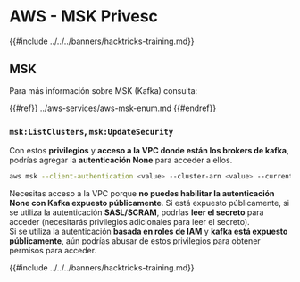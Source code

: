 # AWS - MSK Privesc

{{#include ../../../banners/hacktricks-training.md}}

## MSK

Para más información sobre MSK (Kafka) consulta:

{{#ref}}
../aws-services/aws-msk-enum.md
{{#endref}}

### `msk:ListClusters`, `msk:UpdateSecurity`

Con estos **privilegios** y **acceso a la VPC donde están los brokers de kafka**, podrías agregar la **autenticación None** para acceder a ellos.
```bash
aws msk --client-authentication <value> --cluster-arn <value> --current-version <value>
```
Necesitas acceso a la VPC porque **no puedes habilitar la autenticación None con Kafka expuesto públicamente**. Si está expuesto públicamente, si se utiliza la autenticación **SASL/SCRAM**, podrías **leer el secreto** para acceder (necesitarás privilegios adicionales para leer el secreto).\
Si se utiliza la autenticación **basada en roles de IAM** y **kafka está expuesto públicamente**, aún podrías abusar de estos privilegios para obtener permisos para acceder. 

{{#include ../../../banners/hacktricks-training.md}}

